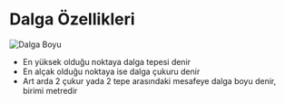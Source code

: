 # Dalga Özellikleri

![Dalga Boyu](https://raw.githubusercontent.com/oberwissen/dersozet/main/fizik/asset/dalga-boyu.jpg)

- En yüksek olduğu noktaya dalga tepesi denir
- En alçak olduğu noktaya ise dalga çukuru denir
- Art arda 2 çukur yada 2 tepe arasındaki mesafeye dalga boyu denir, birimi metredir
